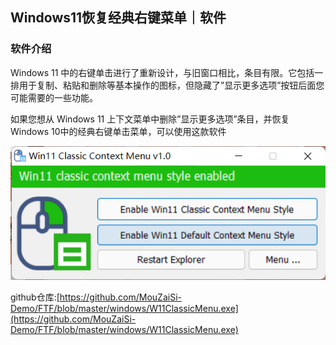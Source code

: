 ## Windows11恢复经典右键菜单｜软件
### 软件介绍
Windows 11 中的右键单击进行了重新设计，与旧窗口相比，条目有限。它包括一排用于复制、粘贴和删除等基本操作的图标，但隐藏了”显示更多选项”按钮后面您可能需要的一些功能。

如果您想从 Windows 11 上下文菜单中删除”显示更多选项”条目，并恢复 Windows 10中的经典右键单击菜单，可以使用这款软件

![img](https://github.com/MouZaiSi-Demo/FTF/blob/master/windows/img/windows11%E5%8F%B3%E9%94%AE%E8%8F%9C%E5%8D%951.png)

github仓库:[https://github.com/MouZaiSi-Demo/FTF/blob/master/windows/W11ClassicMenu.exe](https://github.com/MouZaiSi-Demo/FTF/blob/master/windows/W11ClassicMenu.exe)